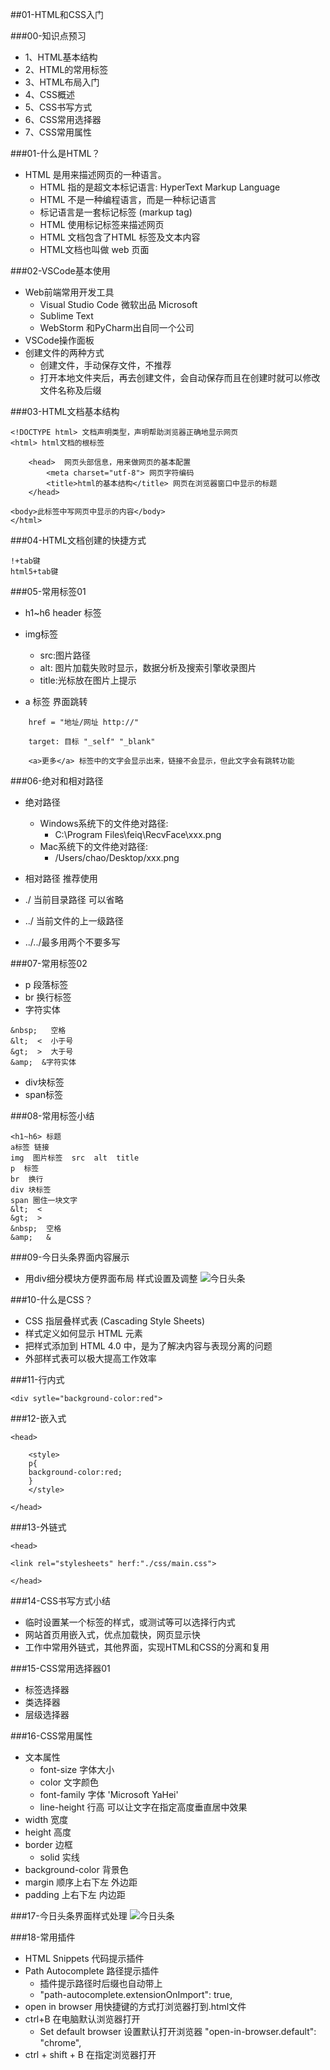 ##01-HTML和CSS入门

###00-知识点预习
- 1、HTML基本结构
- 2、HTML的常用标签
- 3、HTML布局入门
- 4、CSS概述
- 5、CSS书写方式
- 6、CSS常用选择器
- 7、CSS常用属性


###01-什么是HTML？
-	HTML 是用来描述网页的一种语言。
	-	HTML 指的是超文本标记语言: HyperText Markup Language
	-	HTML 不是一种编程语言，而是一种标记语言
	-	标记语言是一套标记标签 (markup tag)
	-	HTML 使用标记标签来描述网页
	-	HTML 文档包含了HTML 标签及文本内容
	-	HTML文档也叫做 web 页面


###02-VSCode基本使用
- Web前端常用开发工具
	- Visual Studio Code  微软出品 Microsoft
	- Sublime Text
	- WebStorm 和PyCharm出自同一个公司
-	VSCode操作面板
- 创建文件的两种方式
	- 创建文件，手动保存文件，不推荐
	- 打开本地文件夹后，再去创建文件，会自动保存而且在创建时就可以修改文件名称及后缀

###03-HTML文档基本结构
```
<!DOCTYPE html> 文档声明类型，声明帮助浏览器正确地显示网页
<html> html文档的根标签

	<head>  网页头部信息，用来做网页的基本配置
		<meta charset="utf-8"> 网页字符编码
		<title>html的基本结构</title> 网页在浏览器窗口中显示的标题
	</head>
	
<body>此标签中写网页中显示的内容</body>
</html>
```
###04-HTML文档创建的快捷方式
```
!+tab键
html5+tab键
```
###05-常用标签01
-	h1~h6  header 标签
- img标签 
	- src:图片路径 
	- alt: 图片加载失败时显示，数据分析及搜索引擎收录图片
	- title:光标放在图片上提示

-	a 标签 界面跳转 

```
	href = "地址/网址 http://"
	
	target: 目标 "_self" "_blank"
	
	<a>更多</a> 标签中的文字会显示出来，链接不会显示，但此文字会有跳转功能
```
###06-绝对和相对路径
- 绝对路径
	-	Windows系统下的文件绝对路径:
		- C:\Program Files\feiq\RecvFace\xxx.png
	- 	Mac系统下的文件绝对路径:
		-  /Users/chao/Desktop/xxx.png

-	相对路径 推荐使用
 -	./ 当前目录路径 可以省略
 -	../ 当前文件的上一级路径
 -	../../最多用两个不要多写
 

###07-常用标签02
- p 段落标签 
- br 换行标签
- 字符实体

```
&nbsp;   空格
&lt;  <  小于号
&gt;  >  大于号
&amp;  &字符实体
```
- div块标签
- span标签

###08-常用标签小结
```
<h1~h6> 标题
a标签 链接
img  图片标签  src  alt  title
p  标签
br  换行
div 块标签
span 圈住一块文字
&lt;  <
&gt;  >
&nbsp;  空格
&amp;   &
```
###09-今日头条界面内容展示
- 用div细分模块方便界面布局 样式设置及调整
![今日头条](./笔记中的图片/今日头条内容.png)

###10-什么是CSS？
-	CSS 指层叠样式表 (Cascading Style Sheets)
-	样式定义如何显示 HTML 元素
-	把样式添加到 HTML 4.0 中，是为了解决内容与表现分离的问题
-	外部样式表可以极大提高工作效率

###11-行内式

```
<div sytle="background-color:red">

```
###12-嵌入式
```
<head>

	<style>
	p{
	background-color:red;
	}
	</style>

</head>
```
###13-外链式
```
<head>

<link rel="stylesheets" herf:"./css/main.css">

</head>
```
###14-CSS书写方式小结
-	临时设置某一个标签的样式，或测试等可以选择行内式
-	网站首页用嵌入式，优点加载快，网页显示快
-	工作中常用外链式，其他界面，实现HTML和CSS的分离和复用

###15-CSS常用选择器01
-	标签选择器
-	类选择器
-	层级选择器

###16-CSS常用属性
-	文本属性
	- font-size 字体大小
	- color  文字颜色
	- font-family 字体 'Microsoft YaHei'
	- line-height 行高 可以让文字在指定高度垂直居中效果
- width 宽度
- height 高度
- border 边框
	- solid 实线
- background-color 背景色
- margin 顺序上右下左 外边距
- padding 上右下左   内边距


###17-今日头条界面样式处理
![今日头条](./笔记中的图片/今日头条效果.png)

###18-常用插件
-	HTML Snippets 代码提示插件
-	Path Autocomplete 路径提示插件
	-	 插件提示路径时后缀也自动带上
	-	"path-autocomplete.extensionOnImport": true,
-	open in browser  用快捷键的方式打浏览器打到.html文件 
-	ctrl+B 在电脑默认浏览器打开
	-	Set default browser 设置默认打开浏览器
    "open-in-browser.default": "chrome",
-	ctrl + shift + B 在指定浏览器打开
